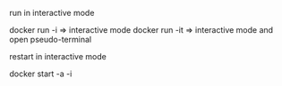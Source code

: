 run in interactive mode

docker run -i <container-id> => interactive mode
docker run -it <container-id> => interactive mode and open pseudo-terminal

restart in interactive mode

docker start  -a -i <container-id>